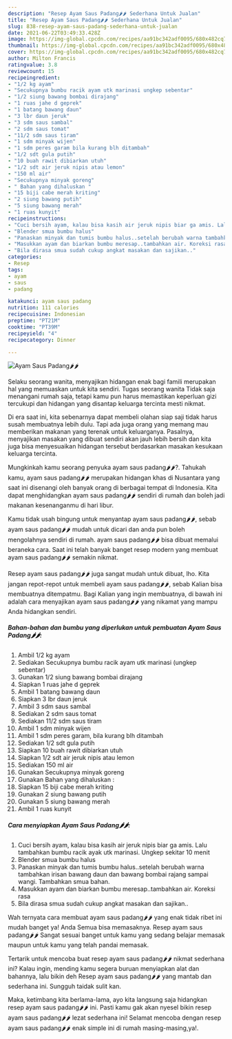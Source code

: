 ```yaml
---
description: "Resep Ayam Saus Padang🌶🌶 Sederhana Untuk Jualan"
title: "Resep Ayam Saus Padang🌶🌶 Sederhana Untuk Jualan"
slug: 838-resep-ayam-saus-padang-sederhana-untuk-jualan
date: 2021-06-22T03:49:33.428Z
image: https://img-global.cpcdn.com/recipes/aa91bc342adf0095/680x482cq70/ayam-saus-padang🌶🌶-foto-resep-utama.jpg
thumbnail: https://img-global.cpcdn.com/recipes/aa91bc342adf0095/680x482cq70/ayam-saus-padang🌶🌶-foto-resep-utama.jpg
cover: https://img-global.cpcdn.com/recipes/aa91bc342adf0095/680x482cq70/ayam-saus-padang🌶🌶-foto-resep-utama.jpg
author: Milton Francis
ratingvalue: 3.8
reviewcount: 15
recipeingredient:
- "1/2 kg ayam"
- "Secukupnya bumbu racik ayam utk marinasi ungkep sebentar"
- "1/2 siung bawang bombai dirajang"
- "1 ruas jahe d geprek"
- "1 batang bawang daun"
- "3 lbr daun jeruk"
- "3 sdm saus sambal"
- "2 sdm saus tomat"
- "11/2 sdm saus tiram"
- "1 sdm minyak wijen"
- "1 sdm peres garam bila kurang blh ditambah"
- "1/2 sdt gula putih"
- "10 buah rawit dibiarkan utuh"
- "1/2 sdt air jeruk nipis atau lemon"
- "150 ml air"
- "Secukupnya minyak goreng"
- " Bahan yang dihaluskan "
- "15 biji cabe merah kriting"
- "2 siung bawang putih"
- "5 siung bawang merah"
- "1 ruas kunyit"
recipeinstructions:
- "Cuci bersih ayam, kalau bisa kasih air jeruk nipis biar ga amis. Lalu tambahkan bumbu racik ayak utk marinasi. Ungkep sekitar 10 menit"
- "Blender smua bumbu halus"
- "Panaskan minyak dan tumis bumbu halus..setelah berubah warna tambahkan irisan bawang daun dan bawang bombai rajang sampai wangi. Tambahkan smua bahan."
- "Masukkan ayam dan biarkan bumbu meresap..tambahkan air. Koreksi rasa"
- "Bila dirasa smua sudah cukup angkat masakan dan sajikan.."
categories:
- Resep
tags:
- ayam
- saus
- padang

katakunci: ayam saus padang 
nutrition: 111 calories
recipecuisine: Indonesian
preptime: "PT21M"
cooktime: "PT39M"
recipeyield: "4"
recipecategory: Dinner

---
```



![Ayam Saus Padang🌶🌶](https://img-global.cpcdn.com/recipes/aa91bc342adf0095/680x482cq70/ayam-saus-padang🌶🌶-foto-resep-utama.jpg)

Selaku seorang wanita, menyajikan hidangan enak bagi famili merupakan hal yang memuaskan untuk kita sendiri. Tugas seorang  wanita Tidak saja menangani rumah saja, tetapi kamu pun harus memastikan keperluan gizi tercukupi dan hidangan yang disantap keluarga tercinta mesti nikmat.

Di era  saat ini, kita sebenarnya dapat membeli olahan siap saji tidak harus susah membuatnya lebih dulu. Tapi ada juga orang yang memang mau memberikan makanan yang terenak untuk keluarganya. Pasalnya, menyajikan masakan yang dibuat sendiri akan jauh lebih bersih dan kita juga bisa menyesuaikan hidangan tersebut berdasarkan masakan kesukaan keluarga tercinta. 



Mungkinkah kamu seorang penyuka ayam saus padang🌶🌶?. Tahukah kamu, ayam saus padang🌶🌶 merupakan hidangan khas di Nusantara yang saat ini disenangi oleh banyak orang di berbagai tempat di Indonesia. Kita dapat menghidangkan ayam saus padang🌶🌶 sendiri di rumah dan boleh jadi makanan kesenanganmu di hari libur.

Kamu tidak usah bingung untuk menyantap ayam saus padang🌶🌶, sebab ayam saus padang🌶🌶 mudah untuk dicari dan anda pun boleh mengolahnya sendiri di rumah. ayam saus padang🌶🌶 bisa dibuat memalui beraneka cara. Saat ini telah banyak banget resep modern yang membuat ayam saus padang🌶🌶 semakin nikmat.

Resep ayam saus padang🌶🌶 juga sangat mudah untuk dibuat, lho. Kita jangan repot-repot untuk membeli ayam saus padang🌶🌶, sebab Kalian bisa membuatnya ditempatmu. Bagi Kalian yang ingin membuatnya, di bawah ini adalah cara menyajikan ayam saus padang🌶🌶 yang nikamat yang mampu Anda hidangkan sendiri.

<!--inarticleads1-->

##### Bahan-bahan dan bumbu yang diperlukan untuk pembuatan Ayam Saus Padang🌶🌶:

1. Ambil 1/2 kg ayam
1. Sediakan Secukupnya bumbu racik ayam utk marinasi (ungkep sebentar)
1. Gunakan 1/2 siung bawang bombai dirajang
1. Siapkan 1 ruas jahe d geprek
1. Ambil 1 batang bawang daun
1. Siapkan 3 lbr daun jeruk
1. Ambil 3 sdm saus sambal
1. Sediakan 2 sdm saus tomat
1. Sediakan 11/2 sdm saus tiram
1. Ambil 1 sdm minyak wijen
1. Ambil 1 sdm peres garam, bila kurang blh ditambah
1. Sediakan 1/2 sdt gula putih
1. Siapkan 10 buah rawit dibiarkan utuh
1. Siapkan 1/2 sdt air jeruk nipis atau lemon
1. Sediakan 150 ml air
1. Gunakan Secukupnya minyak goreng
1. Gunakan  Bahan yang dihaluskan :
1. Siapkan 15 biji cabe merah kriting
1. Gunakan 2 siung bawang putih
1. Gunakan 5 siung bawang merah
1. Ambil 1 ruas kunyit




<!--inarticleads2-->

##### Cara menyiapkan Ayam Saus Padang🌶🌶:

1. Cuci bersih ayam, kalau bisa kasih air jeruk nipis biar ga amis. Lalu tambahkan bumbu racik ayak utk marinasi. Ungkep sekitar 10 menit
1. Blender smua bumbu halus
1. Panaskan minyak dan tumis bumbu halus..setelah berubah warna tambahkan irisan bawang daun dan bawang bombai rajang sampai wangi. Tambahkan smua bahan.
1. Masukkan ayam dan biarkan bumbu meresap..tambahkan air. Koreksi rasa
1. Bila dirasa smua sudah cukup angkat masakan dan sajikan..




Wah ternyata cara membuat ayam saus padang🌶🌶 yang enak tidak ribet ini mudah banget ya! Anda Semua bisa memasaknya. Resep ayam saus padang🌶🌶 Sangat sesuai banget untuk kamu yang sedang belajar memasak maupun untuk kamu yang telah pandai memasak.

Tertarik untuk mencoba buat resep ayam saus padang🌶🌶 nikmat sederhana ini? Kalau ingin, mending kamu segera buruan menyiapkan alat dan bahannya, lalu bikin deh Resep ayam saus padang🌶🌶 yang mantab dan sederhana ini. Sungguh taidak sulit kan. 

Maka, ketimbang kita berlama-lama, ayo kita langsung saja hidangkan resep ayam saus padang🌶🌶 ini. Pasti kamu gak akan nyesel bikin resep ayam saus padang🌶🌶 lezat sederhana ini! Selamat mencoba dengan resep ayam saus padang🌶🌶 enak simple ini di rumah masing-masing,ya!.

